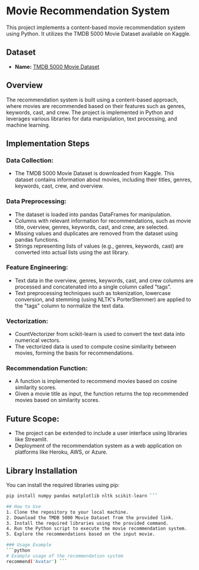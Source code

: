 # Movie Recommendation System

This project implements a content-based movie recommendation system using Python. It utilizes the TMDB 5000 Movie Dataset available on Kaggle.

## Dataset
- **Name:** [TMDB 5000 Movie Dataset](https://www.kaggle.com/datasets/tmdb/tmdb-movie-metadata)

## Overview
The recommendation system is built using a content-based approach, where movies are recommended based on their features such as genres, keywords, cast, and crew. The project is implemented in Python and leverages various libraries for data manipulation, text processing, and machine learning.

## Implementation Steps
### Data Collection:
- The TMDB 5000 Movie Dataset is downloaded from Kaggle. This dataset contains information about movies, including their titles, genres, keywords, cast, crew, and overview.

### Data Preprocessing:
- The dataset is loaded into pandas DataFrames for manipulation.
- Columns with relevant information for recommendations, such as movie title, overview, genres, keywords, cast, and crew, are selected.
- Missing values and duplicates are removed from the dataset using pandas functions.
- Strings representing lists of values (e.g., genres, keywords, cast) are converted into actual lists using the ast library.

### Feature Engineering:
- Text data in the overview, genres, keywords, cast, and crew columns are processed and concatenated into a single column called "tags".
- Text preprocessing techniques such as tokenization, lowercase conversion, and stemming (using NLTK's PorterStemmer) are applied to the "tags" column to normalize the text data.

### Vectorization:
- CountVectorizer from scikit-learn is used to convert the text data into numerical vectors.
- The vectorized data is used to compute cosine similarity between movies, forming the basis for recommendations.

### Recommendation Function:
- A function is implemented to recommend movies based on cosine similarity scores.
- Given a movie title as input, the function returns the top recommended movies based on similarity scores.

## Future Scope:
- The project can be extended to include a user interface using libraries like Streamlit.
- Deployment of the recommendation system as a web application on platforms like Heroku, AWS, or Azure.

## Library Installation
You can install the required libraries using pip:

```bash
pip install numpy pandas matplotlib nltk scikit-learn ```

## How to Use
1. Clone the repository to your local machine.
2. Download the TMDB 5000 Movie Dataset from the provided link.
3. Install the required libraries using the provided command.
4. Run the Python script to execute the movie recommendation system.
5. Explore the recommendations based on the input movie.

### Usage Example
```python
# Example usage of the recommendation system
recommend('Avatar') ```



